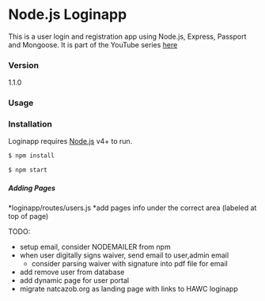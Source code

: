 # Node.js Loginapp

This is a user login and registration app using Node.js, Express, Passport and Mongoose. It is part of the YouTube series [here](https://www.youtube.com/watch?v=Z1ktxiqyiLA)

### Version
1.1.0

### Usage


### Installation

Loginapp requires [Node.js](https://nodejs.org/) v4+ to run.

```sh
$ npm install
```

```sh
$ npm start
```


##### Adding Pages #####

*loginapp/routes/users.js
*add pages info under the correct area (labeled at top of page)


TODO: 
- setup email, consider NODEMAILER from npm
- when user digitally signs waiver, send email to user,admin email
	* consider parsing waiver with signature into pdf file for email
- add remove user from database 
- add dynamic page for user portal
- migrate natcazob.org as landing page with links to HAWC loginapp
